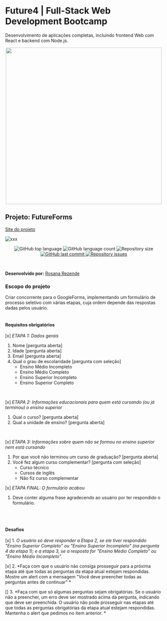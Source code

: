 # Future4 | Full-Stack Web Development Bootcamp
Desenvolvimento de aplicações completas, incluindo frontend Web com React e backend com Node.js.

<p align="center">
  <img  width='500' src='https://user-images.githubusercontent.com/45580434/74607837-f69f5e00-50ba-11ea-97e0-62fab855bcb6.png'>
</p>

## Projeto: FutureForms

[Site do projeto](http://xxx.surge.sh/)

![xxx](xxx.gif)

<p align="center">
  <img alt="GitHub top language" src="https://img.shields.io/github/languages/top/future4code/Rosana-Rezende/semana6/FutureForms">

  <img alt="GitHub language count" src="https://img.shields.io/github/languages/count/future4code/Rosana-Rezende/semana6/FutureForms">

  <img alt="Repository size" src="https://img.shields.io/github/repo-size/future4code/Rosana-Rezende/semana6/FutureForms">

  <a href="https://github.com/future4code/Rosana-Rezende/semana6/FutureForms/commits/master">
    <img alt="GitHub last commit" src="https://img.shields.io/github/last-commit/future4code/Rosana-Rezende/semana6/FutureForms">
  </a>

  <a href="https://github.com/future4code/Rosana-Rezende/semana6/FutureForms/issues">
    <img alt="Repository issues" src="https://img.shields.io/github/issues/future4code/Rosana-Rezende/semana6/FutureForms">
  </a>
</p>
<br>

**Desenvolvido por:** [Rosana Rezende](https://www.linkedin.com/in/rosanarezende/)
<br>

### Escopo do projeto
Criar concorrente para o GoogleForms, implementando um formulário de processo seletivo com várias etapas, cuja ordem depende das respostas dadas pelos usuário.
<br><br>


#### Requisitos obrigatórios


[x] *ETAPA 1: Dados gerais*
1. Nome [pergunta aberta]
2. Idade [pergunta aberta]
3. Email [pergunta aberta]
4. Qual o grau de escolaridade [pergunta com seleção]
    - Ensino Médio Incompleto
    - Ensino Médio Completo
    - Ensino Superior Incompleto
    - Ensino Superior Completo
<br>

[x] *ETAPA 2: Informações educacionais para quem está cursando (ou já terminou) o ensino superior*
1. Qual o curso? [pergunta aberta]
2. Qual a unidade de ensino? [pergunta aberta]
<br>

[x] *ETAPA 3: Informações sobre quem não se formou no ensino superior nem está cursando*
1. Por que você não terminou um curso de graduação? [pergunta aberta]
2. Você fez algum curso complementar? [pergunta com seleção]
    - Curso técnico
    - Cursos de inglês
    - Não fiz curso complementar

[x] *ETAPA FINAL: O formulário acabou*
1. Deve conter alguma frase agradecendo ao usuário por ter respondido o formulário.


<br><br>
#### Desafios

[x] 1. *O usuário só deve responder a Etapa 2, se ele tiver respondido "Ensino Superior Completo" ou "Ensino Superior Incompleto" (na pergunta 4 da etapa 1); e a etapa 3, se a resposta for "Ensino Médio Completo" ou "Ensino Médio Incompleto".*
<br>

[x] 2. *Faça com que o usuário não consiga prosseguir para a próxima etapa até que todas as perguntas da etapa atual estejam respondidas. Mostre um alert com a mensagem "Você deve preencher todas as perguntas antes de continuar" *
<br>

[] 3. *Faça com que só algumas perguntas sejam obrigatórias. Se o usuário não a preencher, um erro deve ser mostrado acima da pergunta, indicando que deve ser preenchida. O usuário não pode prosseguir nas etapas até que todas as perguntas obrigatórias da etapa atual estejam respondidas. Mantenha o alert que pedimos no item anterior. *
<br>


